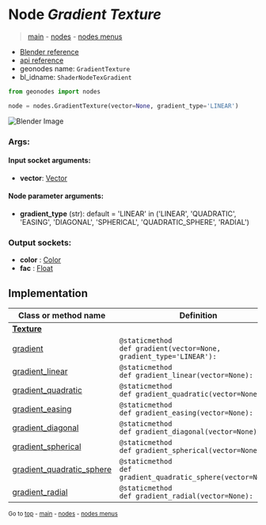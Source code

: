 # Node *Gradient Texture*

> [main](../index.md) - [nodes](nodes.md) - [nodes menus](nodes_menus.md)

- [Blender reference](https://docs.blender.org/manual/en/latest/modeling/geometry_nodes/texture/gradient.html)
- [api reference](https://docs.blender.org/api/current/bpy.types.ShaderNodeTexGradient.html)
- geonodes name: `GradientTexture`
- bl_idname: `ShaderNodeTexGradient`

```python
from geonodes import nodes

node = nodes.GradientTexture(vector=None, gradient_type='LINEAR')
```

![Blender Image](https://docs.blender.org/manual/en/latest/_images/node-types_ShaderNodeTexGradient.webp)

### Args:

#### Input socket arguments:

- **vector**: [Vector](Vector.md)

#### Node parameter arguments:

- **gradient_type** (str): default = 'LINEAR' in ('LINEAR', 'QUADRATIC', 'EASING', 'DIAGONAL', 'SPHERICAL', 'QUADRATIC_SPHERE', 'RADIAL')

### Output sockets:

- **color** : [Color](Color.md)
- **fac** : [Float](Float.md)

## Implementation

| Class or method name | Definition |
|----------------------|------------|
| **[Texture](Texture.md)** |
| [gradient](Texture.md#gradient-staticmethod) | `@staticmethod`<br> `def gradient(vector=None, gradient_type='LINEAR'):` |
| [gradient_linear](Texture.md#gradient_linear-staticmethod) | `@staticmethod`<br> `def gradient_linear(vector=None):` |
| [gradient_quadratic](Texture.md#gradient_quadratic-staticmethod) | `@staticmethod`<br> `def gradient_quadratic(vector=None):` |
| [gradient_easing](Texture.md#gradient_easing-staticmethod) | `@staticmethod`<br> `def gradient_easing(vector=None):` |
| [gradient_diagonal](Texture.md#gradient_diagonal-staticmethod) | `@staticmethod`<br> `def gradient_diagonal(vector=None):` |
| [gradient_spherical](Texture.md#gradient_spherical-staticmethod) | `@staticmethod`<br> `def gradient_spherical(vector=None):` |
| [gradient_quadratic_sphere](Texture.md#gradient_quadratic_sphere-staticmethod) | `@staticmethod`<br> `def gradient_quadratic_sphere(vector=None):` |
| [gradient_radial](Texture.md#gradient_radial-staticmethod) | `@staticmethod`<br> `def gradient_radial(vector=None):` |

<sub>Go to [top](#node-Gradient-Texture) - [main](../index.md) - [nodes](nodes.md) - [nodes menus](nodes_menus.md)</sub>

